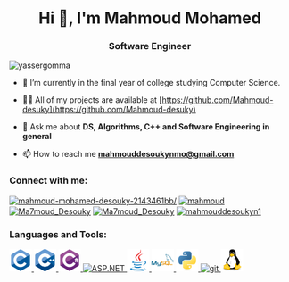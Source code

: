 
<h1 align="center">Hi 👋, I'm Mahmoud Mohamed </h1>
<h3 align="center">Software Engineer</h3>

<p align="left"> <img src="https://komarev.com/ghpvc/?username=yassergomma&label=Profile%20views&color=0e75b6&style=flat" alt="yassergomma" /> </p>

- 🔭 I’m currently in the final year of college studying Computer Science.

- 👨‍💻 All of my projects are available at [https://github.com/Mahmoud-desuky](https://github.com/Mahmoud-desuky)

- 💬 Ask me about **DS, Algorithms, C++ and Software Engineering in general**

- 📫 How to reach me **mahmouddesoukynmo@gmail.com**

<!--- 📄 Know about from my [CV](https://bit.ly/3zsfKUO)

-->
<h3 align="left">Connect with me:</h3>
<p align="left">
<a href="https://www.linkedin.com/in/mahmoud-mohamed-desouky-2143461bb/" target="blank"><img align="center" src="https://raw.githubusercontent.com/rahuldkjain/github-profile-readme-generator/master/src/images/icons/Social/linked-in-alt.svg" alt="mahmoud-mohamed-desouky-2143461bb/" height="30" width="40" /></a>
<a href="https://www.facebook.com/profile.php?id=100006041387571&locale=ar_AR" target="blank"><img align="center" src="https://raw.githubusercontent.com/rahuldkjain/github-profile-readme-generator/master/src/images/icons/Social/facebook.svg" alt="mahmoud" height="30" width="40" /></a>
<a href="https://codeforces.com/profile/Ma7moud_Desouky" target="blank"><img align="center" src="https://raw.githubusercontent.com/rahuldkjain/github-profile-readme-generator/master/src/images/icons/Social/codeforces.svg" alt="Ma7moud_Desouky" height="30" width="40" /></a>
<a href="https://leetcode.com/Ma7moud_Desouky/" target="blank"><img align="center" src="https://raw.githubusercontent.com/rahuldkjain/github-profile-readme-generator/master/src/images/icons/Social/leet-code.svg" alt="Ma7moud_Desouky" height="30" width="40" /></a>
<a href="https://www.hackerrank.com/profile/mahmouddesoukyn1" target="_blank"><img align="center" src="https://raw.githubusercontent.com/rahuldkjain/github-profile-readme-generator/master/src/images/icons/Social/hackerrank.svg" alt="mahmouddesoukyn1" height="30" width="40" /></a>



</p>

<h3 align="left">Languages and Tools:</h3>
 <a href="https://www.cprogramming.com/" target="_blank" rel="noreferrer"> <img src="https://raw.githubusercontent.com/devicons/devicon/master/icons/c/c-original.svg" alt="c" width="40" height="40"/> </a>
 <a href="https://www.w3schools.com/cpp/" target="_blank" rel="noreferrer"> <img src="https://raw.githubusercontent.com/devicons/devicon/master/icons/cplusplus/cplusplus-original.svg" alt="cplusplus" width="40" height="40"/> </a>
 <a href="https://www.w3schools.com/cs/" target="_blank" rel="noreferrer"> <img src="https://raw.githubusercontent.com/devicons/devicon/master/icons/csharp/csharp-original.svg" alt="csharp" width="40" height="40"/> </a> 
 <a href="https://dotnet.microsoft.com/apps/aspnet" target="_blank" rel="noreferrer">
    <img src="https://www.vectorlogo.zone/logos/dotnet/dotnet-icon.svg" alt="ASP.NET" width="40" height="40"/>
</a>
 <a href="https://www.java.com" target="_blank" rel="noreferrer"> <img src="https://raw.githubusercontent.com/devicons/devicon/master/icons/java/java-original.svg" alt="java" width="40" height="40"/> </a>
 <a href="https://www.mysql.com/" target="_blank" rel="noreferrer"> <img src="https://raw.githubusercontent.com/devicons/devicon/master/icons/mysql/mysql-original-wordmark.svg" alt="mysql" width="40" height="40"/> </a>
 <a href="https://www.python.org" target="_blank" rel="noreferrer"> <img src="https://raw.githubusercontent.com/devicons/devicon/master/icons/python/python-original.svg" alt="python" width="40" height="40"/> </a> 
  <a href="https://git-scm.com/" target="_blank" rel="noreferrer"> <img src="https://www.vectorlogo.zone/logos/git-scm/git-scm-icon.svg" alt="git" width="40" height="40"/> </a>
   <a href="https://www.linux.org/" target="_blank" rel="noreferrer"> <img src="https://raw.githubusercontent.com/devicons/devicon/master/icons/linux/linux-original.svg" alt="linux" width="40" height="40"/> </a>

